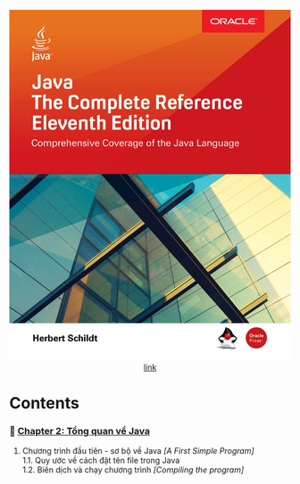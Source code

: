 <div align="center">

  ![](./images/book_cover.jpg)
  [link](https://github.com/cuongpiger/documents/blob/master/Java/Java%20The%20Complete%20Reference%2C%20Eleventh%20Edition%20by%20Herbert%20Schildt.pdf)

</div>

# Contents

### 💠 [Chapter 2: Tổng quan về Java](./Chapter%202.%20An%20Overview%20of%20Java) 
1. Chương trình đầu tiên - sơ bộ về Java _[A First Simple Program]_<br>
  1.1. Quy ước về cách đặt tên file trong Java<br>
  1.2. Biên dịch và chạy chương trình _[Compiling the program]_